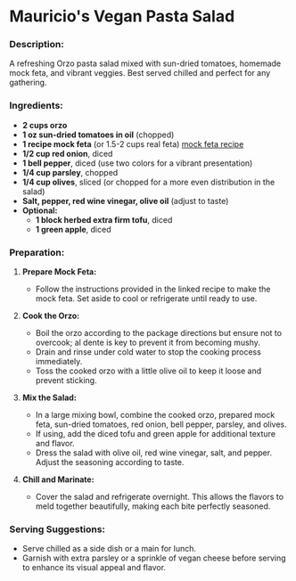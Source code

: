 # Mauricio's Vegan Pasta Salad

### Description:
A refreshing Orzo pasta salad mixed with sun-dried tomatoes, homemade mock feta, and vibrant veggies. Best served chilled and perfect for any gathering.

### Ingredients:
- **2 cups orzo**
- **1 oz sun-dried tomatoes in oil** (chopped)
- **1 recipe mock feta** (or 1.5-2 cups real feta) [mock feta recipe](http://www.food.com/recipe/mock-feta-cheese-vegan-substitute-118182)
- **1/2 cup red onion**, diced
- **1 bell pepper**, diced (use two colors for a vibrant presentation)
- **1/4 cup parsley**, chopped
- **1/4 cup olives**, sliced (or chopped for a more even distribution in the salad)
- **Salt, pepper, red wine vinegar, olive oil** (adjust to taste)
- **Optional:**
  - **1 block herbed extra firm tofu**, diced
  - **1 green apple**, diced

### Preparation:

1. **Prepare Mock Feta:**
   - Follow the instructions provided in the linked recipe to make the mock feta. Set aside to cool or refrigerate until ready to use.

2. **Cook the Orzo:**
   - Boil the orzo according to the package directions but ensure not to overcook; al dente is key to prevent it from becoming mushy.
   - Drain and rinse under cold water to stop the cooking process immediately.
   - Toss the cooked orzo with a little olive oil to keep it loose and prevent sticking.

3. **Mix the Salad:**
   - In a large mixing bowl, combine the cooked orzo, prepared mock feta, sun-dried tomatoes, red onion, bell pepper, parsley, and olives.
   - If using, add the diced tofu and green apple for additional texture and flavor.
   - Dress the salad with olive oil, red wine vinegar, salt, and pepper. Adjust the seasoning according to taste.

4. **Chill and Marinate:**
   - Cover the salad and refrigerate overnight. This allows the flavors to meld together beautifully, making each bite perfectly seasoned.

### Serving Suggestions:
- Serve chilled as a side dish or a main for lunch.
- Garnish with extra parsley or a sprinkle of vegan cheese before serving to enhance its visual appeal and flavor.
